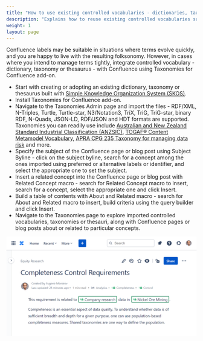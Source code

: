 ```yaml
---
title: "How to use existing controlled vocabularies - dictionaries, taxonomies or thesauri - with Confluence?"
description: "Explains how to reuse existing controlled vocabularies such as industry classification schemes, to tag and search for Confluence pages and blog posts."
weight: 1
layout: page
---
```


Confluence labels may be suitable in situations where terms evolve quickly, and you are happy to live with the resulting folksonomy. However, in cases where you intend to manage terms tightly, integrate controlled vocabulary - dictionary, taxonomy or thesaurus - with Confluence using Taxonomies for Confluence add-on.

* Start with creating or adopting an existing dictionary, taxonomy or thesaurus built with [Simple Knowledge Organization System (SKOS)](https://www.w3.org/2004/02/skos/).
* Install Taxonomies for Confluence add-on.
* Navigate to the Taxonomies Admin page and import the files - RDF/XML, N-Triples, Turtle, Turtle-star, N3/Notation3, TriX, TriG, TriG-star, binary RDF, N-Quads, JSON-LD, RDF/JSON and HDT formats are supported. Taxonomies you can readily use include [Australian and New Zealand Standard Industrial Classification (ANZSIC)](https://github.com/cadmiumkitty/anzsic-taxonomy), [TOGAF® Content Metamodel Vocabulary](https://github.com/cadmiumkitty/togaf-content-metamodel-ontology), [APRA CPG 235 Taxonomy for managing data risk](https://github.com/cadmiumkitty/cpg235-taxonomy) and more.
* Specify the subject of the Confluence page or blog post using Subject Byline - click on the subject byline, search for a concept among the ones imported using preferred or alternative labels or identifier, and select the appropriate one to set the subject.
* Insert a related concept into the Confluence page or blog post with Related Concept macro - search for Related Concept macro to insert, search for a concept, select the appropriate one and click Insert.
* Build a table of contents with About and Related macro - search for About and Related macro to insert, build criteria using the query builder and click Insert.
* Navigate to the Taxonomies page to explore imported controlled vocabularies, taxonomies or thesauri, along with Confluence pages or blog posts about or related to particular concepts.

![Using ANZSIC, APRA Data Quality Dimensions and custom investment capabilities taxonomy for human-readable documentation on Confluence](/images/tfc-faq/using-controlled-vocabulary-or-taxonomy-image.png "Using ANZSIC, APRA CPG 235 Data Quality Dimensions and custom investment capabilities taxonomy for human-readable data quality controls documentation on Confluence.")